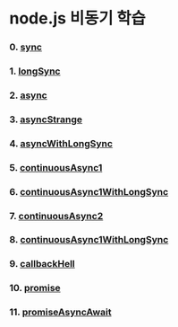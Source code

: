 # node.js 비동기 학습

### 0. [sync](./sync.js)

### 1. [longSync](./longSync.js)

### 2. [async](./async.js)

### 3. [asyncStrange](./asyncStrange.js)

### 4. [asyncWithLongSync](./asyncWithLongSync.js)

### 5. [continuousAsync1](./continuousAsync1.js)

### 6. [continuousAsync1WithLongSync](./continuousAsync1WithLongSync.js)

### 7. [continuousAsync2](./continuousAsync2.js)

### 8. [continuousAsync1WithLongSync](./continuousAsync2WithLongSync.js)

### 9. [callbackHell](./callbackHell.js)

### 10. [promise](./promise.js)

### 11. [promiseAsyncAwait](./promiseAsyncAwait.js)
